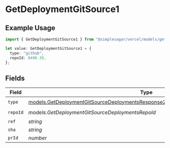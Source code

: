 # GetDeploymentGitSource1

## Example Usage

```typescript
import { GetDeploymentGitSource1 } from "@simplesagar/vercel/models/getdeploymentop.js";

let value: GetDeploymentGitSource1 = {
  type: "github",
  repoId: 8490.39,
};
```

## Fields

| Field                                                                                                                                                                            | Type                                                                                                                                                                             | Required                                                                                                                                                                         | Description                                                                                                                                                                      |
| -------------------------------------------------------------------------------------------------------------------------------------------------------------------------------- | -------------------------------------------------------------------------------------------------------------------------------------------------------------------------------- | -------------------------------------------------------------------------------------------------------------------------------------------------------------------------------- | -------------------------------------------------------------------------------------------------------------------------------------------------------------------------------- |
| `type`                                                                                                                                                                           | [models.GetDeploymentGitSourceDeploymentsResponse200ApplicationJSONResponseBody2Type](../models/getdeploymentgitsourcedeploymentsresponse200applicationjsonresponsebody2type.md) | :heavy_check_mark:                                                                                                                                                               | N/A                                                                                                                                                                              |
| `repoId`                                                                                                                                                                         | *models.GetDeploymentGitSourceDeploymentsRepoId*                                                                                                                                 | :heavy_check_mark:                                                                                                                                                               | N/A                                                                                                                                                                              |
| `ref`                                                                                                                                                                            | *string*                                                                                                                                                                         | :heavy_minus_sign:                                                                                                                                                               | N/A                                                                                                                                                                              |
| `sha`                                                                                                                                                                            | *string*                                                                                                                                                                         | :heavy_minus_sign:                                                                                                                                                               | N/A                                                                                                                                                                              |
| `prId`                                                                                                                                                                           | *number*                                                                                                                                                                         | :heavy_minus_sign:                                                                                                                                                               | N/A                                                                                                                                                                              |